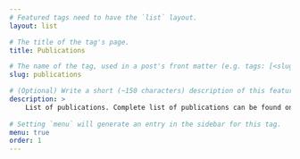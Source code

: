 ```yaml
---
# Featured tags need to have the `list` layout.
layout: list

# The title of the tag's page.
title: Publications

# The name of the tag, used in a post's front matter (e.g. tags: [<slug>]).
slug: publications

# (Optional) Write a short (~150 characters) description of this featured tag.
description: >
	List of publications. Complete list of publications can be found on: [Research gate](https://www.researchgate.net/profile/Cedric_Perret) or [Google scholar](https://scholar.google.co.uk/citations?user=tWozIw8AAAAJ&hl=en)
	
# Setting `menu` will generate an entry in the sidebar for this tag.
menu: true
order: 1
---
```





